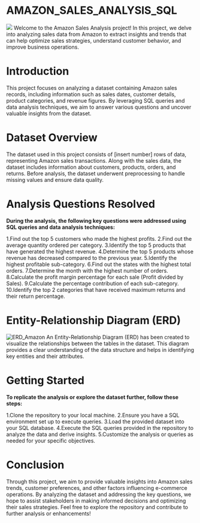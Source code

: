 # AMAZON_SALES_ANALYSIS_SQL
![](https://www.supplychain247.com/images/article/amazon_india_wide_image.jpg)
Welcome to the Amazon Sales Analysis project! In this project, we delve into analyzing sales data from Amazon to extract insights and trends that can help optimize sales strategies, understand customer behavior, and improve business operations.
# Introduction
This project focuses on analyzing a dataset containing Amazon sales records, including information such as sales dates, customer details, product categories, and revenue figures. By leveraging SQL queries and data analysis techniques, we aim to answer various questions and uncover valuable insights from the dataset.

# Dataset Overview
The dataset used in this project consists of [insert number] rows of data, representing Amazon sales transactions. Along with the sales data, the dataset includes information about customers, products, orders, and returns. Before analysis, the dataset underwent preprocessing to handle missing values and ensure data quality.

# Analysis Questions Resolved
**During the analysis, the following key questions were addressed using SQL queries and data analysis techniques:**

1.Find out the top 5 customers who made the highest profits.
2.Find out the average quantity ordered per category.
3.Identify the top 5 products that have generated the highest revenue.
4.Determine the top 5 products whose revenue has decreased compared to the previous year.
5.Identify the highest profitable sub-category.
6.Find out the states with the highest total orders.
7.Determine the month with the highest number of orders.
8.Calculate the profit margin percentage for each sale (Profit divided by Sales).
9.Calculate the percentage contribution of each sub-category.
10.Identify the top 2 categories that have received maximum returns and their return percentage.

# Entity-Relationship Diagram (ERD)

![ERD_Amazon](https://github.com/prashanth2002/AMAZON_SALES_ANALYSIS_SQL/assets/54504321/09c57d09-bd1c-4e49-bb1c-6a1e0e95a008)
An Entity-Relationship Diagram (ERD) has been created to visualize the relationships between the tables in the dataset. This diagram provides a clear understanding of the data structure and helps in identifying key entities and their attributes.

# Getting Started
**To replicate the analysis or explore the dataset further, follow these steps:**

1.Clone the repository to your local machine.
2.Ensure you have a SQL environment set up to execute queries.
3.Load the provided dataset into your SQL database.
4.Execute the SQL queries provided in the repository to analyze the data and derive insights. 5.Customize the analysis or queries as needed for your specific objectives.

# Conclusion
Through this project, we aim to provide valuable insights into Amazon sales trends, customer preferences, and other factors influencing e-commerce operations. By analyzing the dataset and addressing the key questions, we hope to assist stakeholders in making informed decisions and optimizing their sales strategies. Feel free to explore the repository and contribute to further analysis or enhancements!

